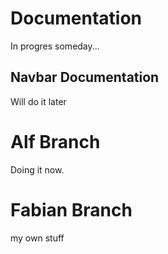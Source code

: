 # Documentation

In progres someday...

## Navbar Documentation

Will do it later


# Alf Branch

Doing it now.

# Fabian Branch

my own stuff
